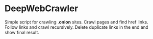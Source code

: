 # DeepWebCrawler

Simple script  for crawling **.onion** sites.
Crawl pages and find href links.
Follow links and crawl recursively.
Delete duplicate links in the end and show final result.
